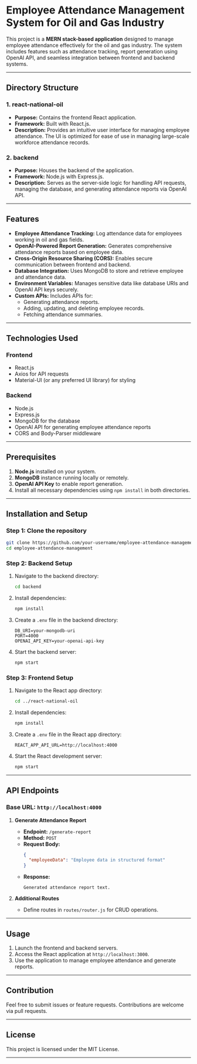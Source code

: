 # Employee Attendance Management System for Oil and Gas Industry

This project is a **MERN stack-based application** designed to manage employee attendance effectively for the oil and gas industry. The system includes features such as attendance tracking, report generation using OpenAI API, and seamless integration between frontend and backend systems.

---

## Directory Structure
### **1. react-national-oil**
- **Purpose:** Contains the frontend React application.
- **Framework:** Built with React.js.
- **Description:** Provides an intuitive user interface for managing employee attendance. The UI is optimized for ease of use in managing large-scale workforce attendance records.

### **2. backend**
- **Purpose:** Houses the backend of the application.
- **Framework:** Node.js with Express.js.
- **Description:** Serves as the server-side logic for handling API requests, managing the database, and generating attendance reports via OpenAI API.

---

## Features
- **Employee Attendance Tracking:** Log attendance data for employees working in oil and gas fields.
- **OpenAI-Powered Report Generation:** Generates comprehensive attendance reports based on employee data.
- **Cross-Origin Resource Sharing (CORS):** Enables secure communication between frontend and backend.
- **Database Integration:** Uses MongoDB to store and retrieve employee and attendance data.
- **Environment Variables:** Manages sensitive data like database URIs and OpenAI API keys securely.
- **Custom APIs:** Includes APIs for:
  - Generating attendance reports.
  - Adding, updating, and deleting employee records.
  - Fetching attendance summaries.

---

## Technologies Used
### **Frontend**
- React.js
- Axios for API requests
- Material-UI (or any preferred UI library) for styling

### **Backend**
- Node.js
- Express.js
- MongoDB for the database
- OpenAI API for generating employee attendance reports
- CORS and Body-Parser middleware

---

## Prerequisites
1. **Node.js** installed on your system.
2. **MongoDB** instance running locally or remotely.
3. **OpenAI API Key** to enable report generation.
4. Install all necessary dependencies using `npm install` in both directories.

---

## Installation and Setup

### **Step 1: Clone the repository**
```bash
git clone https://github.com/your-username/employee-attendance-management.git
cd employee-attendance-management
```

### **Step 2: Backend Setup**
1. Navigate to the backend directory:
   ```bash
   cd backend
   ```
2. Install dependencies:
   ```bash
   npm install
   ```
3. Create a `.env` file in the backend directory:
   ```plaintext
   DB_URI=your-mongodb-uri
   PORT=4000
   OPENAI_API_KEY=your-openai-api-key
   ```
4. Start the backend server:
   ```bash
   npm start
   ```

### **Step 3: Frontend Setup**
1. Navigate to the React app directory:
   ```bash
   cd ../react-national-oil
   ```
2. Install dependencies:
   ```bash
   npm install
   ```
3. Create a `.env` file in the React app directory:
   ```plaintext
   REACT_APP_API_URL=http://localhost:4000
   ```
4. Start the React development server:
   ```bash
   npm start
   ```

---

## API Endpoints
### **Base URL:** `http://localhost:4000`

1. **Generate Attendance Report**
   - **Endpoint:** `/generate-report`
   - **Method:** `POST`
   - **Request Body:**
     ```json
     {
       "employeeData": "Employee data in structured format"
     }
     ```
   - **Response:**
     ```plaintext
     Generated attendance report text.
     ```

2. **Additional Routes**
   - Define routes in `routes/router.js` for CRUD operations.

---

## Usage
1. Launch the frontend and backend servers.
2. Access the React application at `http://localhost:3000`.
3. Use the application to manage employee attendance and generate reports.

---

## Contribution
Feel free to submit issues or feature requests. Contributions are welcome via pull requests.

---

## License
This project is licensed under the MIT License.

---

